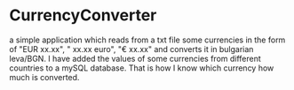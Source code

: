 # CurrencyConverter

a simple application which reads from a txt file some currencies in the form of "EUR xx.xx", " xx.xx euro", "€ xx.xx" and converts it in bulgarian leva/BGN.
I have added the values of some currencies from different countries to a mySQL database. That is how I know which currency how much is converted.  
